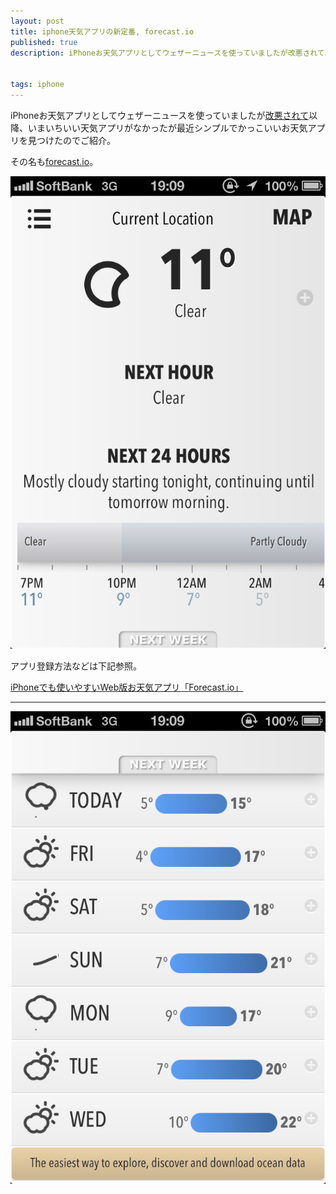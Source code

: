 ```yaml
---
layout: post
title: iphone天気アプリの新定番, forecast.io
published: true
description: iPhoneお天気アプリとしてウェザーニュースを使っていましたが改悪されて以降、いまいちいい天気アプリがなかったが最近シンプルでかっこいいお天気アプリを見つけたのでご紹介。 その名もforecast.io。


tags: iphone
---
```


iPhoneお天気アプリとしてウェザーニュースを使っていましたが[改悪されて](http://matome.naver.jp/odai/2134468812585377601)以降、いまいちいい天気アプリがなかったが最近シンプルでかっこいいお天気アプリを見つけたのでご紹介。

その名も[forecast.io](http://forecast.io/)。

![forecast.io](/images/posts/forecast/1.png)

アプリ登録方法などは下記参照。

[iPhoneでも使いやすいWeb版お天気アプリ「Forecast.io」](http://m.designbits.jp/13040213/)


------

![forecast.io](/images/posts/forecast/2.png)
